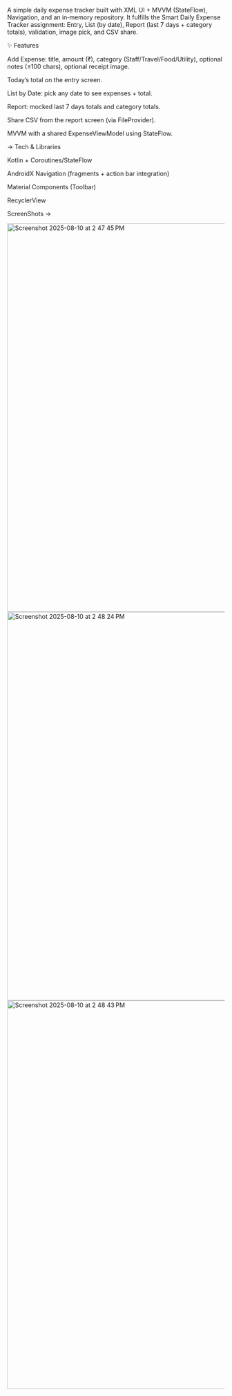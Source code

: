 A simple daily expense tracker built with XML UI + MVVM (StateFlow), Navigation, and an in‑memory repository. It fulfills the Smart Daily Expense Tracker assignment: Entry, List (by date), Report (last 7 days + category totals), validation, image pick, and CSV share.

✨ Features

Add Expense: title, amount (₹), category (Staff/Travel/Food/Utility), optional notes (≤100 chars), optional receipt image.

Today’s total on the entry screen.

List by Date: pick any date to see expenses + total.

Report: mocked last 7 days totals and category totals.

Share CSV from the report screen (via FileProvider).

MVVM with a shared ExpenseViewModel using StateFlow.

-> Tech & Libraries

Kotlin + Coroutines/StateFlow

AndroidX Navigation (fragments + action bar integration)

Material Components (Toolbar)

RecyclerView

ScreenShots -> 

<img width="1440" height="900" alt="Screenshot 2025-08-10 at 2 47 45 PM" src="https://github.com/user-attachments/assets/8031993a-3e9a-40e2-bf5f-affa88ab0361" />
<img width="1440" height="900" alt="Screenshot 2025-08-10 at 2 48 24 PM" src="https://github.com/user-attachments/assets/e8235c66-fc95-490d-8df3-f964b5689917" />
<img width="1440" height="900" alt="Screenshot 2025-08-10 at 2 48 43 PM" src="https://github.com/user-attachments/assets/4303b4a4-1fb2-44a1-a328-a7308db76849" />
